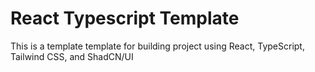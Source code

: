 # React Typescript Template

This is a template template for building project using React, TypeScript, Tailwind CSS, and ShadCN/UI